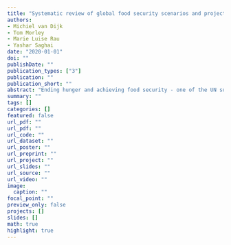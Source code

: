 ```yaml
---
title: "Systematic review of global food security scenarios and projections to 2050"
authors: 
- Michiel van Dijk
- Tom Morley
- Marie Luise Rau
- Yashar Saghai
date: "2020-01-01"
doi: ""
publishDate: ""
publication_types: ["3"]
publication: ""
publication_short: ""
abstract: "Ending hunger and achieving food security - one of the UN sustainable development goals - is a major global challenge. To inform the policy debate, quantified global scenarios and projections are used to assess long-term future global food security under a range of socio-economic and climate change scenarios. However, due to differences in model design and scenario assumptions, there is uncertainty about the range of food security projections and outcomes. We reviewed 58 global food security modelling and projection studies that have been published over the last two decades and discussed the methodology and underlying drivers, and compared future trends in two key food security indicators. We found that across five representative scenarios that span divergent but plausible socio-economic futures global food demand is expected to increase by +34 to +53 between 2010 and 2050, which is a substantialy lower range than the often cited +60 to +110. The latter range is based on earlier reference years and methodologies that are difficult to compare. We also found that population at risk of hunger is projected to decrease by -89 to -12. For a subset of scenarios, food security outcomes worsen under climate change but comparison is difficult because of the small number of comparable projections. Finally, our review suggests that current modelling approaches can be improved by better incorporating several options that have been proposed to tackle global food security, in particular aquaculture and future foods, and expand the number of indicators to better cover the multiple dimensions of food security. The results of our systematic review can be used to benchmark new global food security projections and quantitative scenario studies and inform policy analysis and the public debate on the future of food."
summary: ""
tags: []
categories: []
featured: false
url_pdf: ""
url_pdf: ""
url_code: ""
url_dataset: ""
url_poster: ""
url_preprint: ""
url_project: ""
url_slides: ""
url_source: ""
url_video: ""
image: 
  caption: ""
focal_point: ""
preview_only: false
projects: []
slides: []
math: true
highlight: true
---
```

